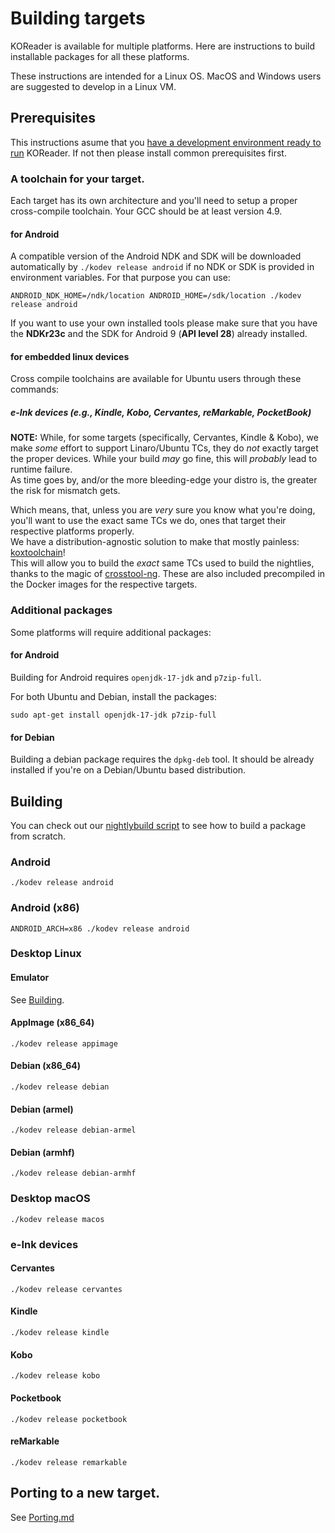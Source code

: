 # Building targets

KOReader is available for multiple platforms. Here are instructions to build installable packages for all these platforms.

These instructions are intended for a Linux OS. MacOS and Windows users are suggested to develop in a Linux VM.

## Prerequisites

This instructions asume that you [have a development environment ready to run](Building.md) KOReader. If not then please install common prerequisites first.

### A toolchain for your target.

Each target has its own architecture and you'll need to setup a proper cross-compile toolchain. Your GCC should be at least version 4.9.

#### for Android

A compatible version of the Android NDK and SDK will be downloaded automatically by `./kodev release android` if no NDK or SDK is provided in environment variables. For that purpose you can use:

```
ANDROID_NDK_HOME=/ndk/location ANDROID_HOME=/sdk/location ./kodev release android
```

If you want to use your own installed tools please make sure that you have the **NDKr23c** and the SDK for Android 9 (**API level 28**) already installed.

#### for embedded linux devices

Cross compile toolchains are available for Ubuntu users through these commands:

##### e-Ink devices (e.g., Kindle, Kobo, Cervantes, reMarkable, PocketBook)

**NOTE:** While, for some targets (specifically, Cervantes, Kindle & Kobo), we make *some* effort to support Linaro/Ubuntu TCs,
they do *not* exactly target the proper devices. While your build *may* go fine, this will *probably* lead to runtime failure.  
As time goes by, and/or the more bleeding-edge your distro is, the greater the risk for mismatch gets.  

Which means, that, unless you are *very* sure you know what you're doing, you'll want to use the exact same TCs we do, ones that target their respective platforms properly.  
We have a distribution-agnostic solution to make that mostly painless: [koxtoolchain](https://github.com/koreader/koxtoolchain)!  
This will allow you to build the *exact* same TCs used to build the nightlies, thanks to the magic of [crosstool-ng](https://github.com/crosstool-ng/crosstool-ng). These are also included precompiled in the Docker images for the respective targets.  


### Additional packages

Some platforms will require additional packages:

#### for Android

Building for Android requires `openjdk-17-jdk` and `p7zip-full`.


For both Ubuntu and Debian, install the packages:

```
sudo apt-get install openjdk-17-jdk p7zip-full
```

#### for Debian

Building a debian package requires the `dpkg-deb` tool. It should be already installed if you're on a Debian/Ubuntu based distribution.

## Building 

You can check out our [nightlybuild script][nb-script] to see how to build a package from scratch.

### Android

```
./kodev release android
```

### Android (x86)

```
ANDROID_ARCH=x86 ./kodev release android
```

### Desktop Linux

#### Emulator

See [Building](https://github.com/koreader/koreader/blob/master/doc/Building.md).

#### AppImage (x86_64)

```
./kodev release appimage
```

#### Debian (x86_64)

```
./kodev release debian
```

#### Debian (armel)

```
./kodev release debian-armel
```

#### Debian (armhf)

```
./kodev release debian-armhf
```

### Desktop macOS

```
./kodev release macos
```

### e-Ink devices

#### Cervantes

```
./kodev release cervantes
```

#### Kindle

```
./kodev release kindle
```

#### Kobo

```
./kodev release kobo
```

#### Pocketbook

```
./kodev release pocketbook
```

#### reMarkable

```
./kodev release remarkable
```

## Porting to a new target.

See [Porting.md](Porting.md)

[nb-script]:https://gitlab.com/koreader/nightly-builds/blob/master/build_release.sh
